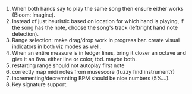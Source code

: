 1. When both hands say to play the same song then ensure either works (Bloom: Imagine).
2. Instead of just heuristic based on location for which hand is playing, if the song has the note, choose the song's track (left/right hand note detection).
3. Range selection: make drag/drop work in progress bar. create visual indicators in both viz modes as well.
4. When an entire measure is in ledger lines, bring it closer an octave and give it an 8va. either line or color, tbd. maybe both.
5. restarting range should not autoplay first note
6. correctly map midi notes from musescore (fuzzy find instrument?)
7. incrementing/decremnting BPM should be nice numbers (5%...).
8. Key signature support.
